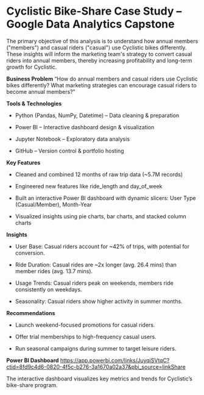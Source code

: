 # Cyclistic Bike-Share Case Study – Google Data Analytics Capstone
The primary objective of this analysis is to understand how annual members ("members") and casual riders ("casual") use Cyclistic bikes differently. These insights will inform the marketing team's strategy to convert casual riders into annual members, thereby increasing profitability and long-term growth for Cyclistic.

**Business Problem**
“How do annual members and casual riders use Cyclistic bikes differently? What marketing strategies can encourage casual riders to become annual members?”

**Tools & Technologies**
- Python (Pandas, NumPy, Datetime) – Data cleaning & preparation

- Power BI – Interactive dashboard design & visualization

- Jupyter Notebook – Exploratory data analysis

- GitHub – Version control & portfolio hosting

**Key Features**
- Cleaned and combined 12 months of raw trip data (~5.7M records)

- Engineered new features like ride_length and day_of_week

- Built an interactive Power BI dashboard with dynamic slicers: User Type (Casual/Member), Month-Year

- Visualized insights using pie charts, bar charts, and stacked column charts

**Insights**
- User Base: Casual riders account for ~42% of trips, with potential for conversion.

- Ride Duration: Casual rides are ~2x longer (avg. 26.4 mins) than member rides (avg. 13.7 mins).

- Usage Trends: Casual riders peak on weekends, members ride consistently on weekdays.

- Seasonality: Casual riders show higher activity in summer months.

**Recommendations**
- Launch weekend-focused promotions for casual riders.

- Offer trial memberships to high-frequency casual users.

- Run seasonal campaigns during summer to target leisure riders.

**Power BI Dashboard**
https://app.powerbi.com/links/JuyqiSVtqC?ctid=8fd9c4d6-0820-4f5c-b276-3a1670a02a37&pbi_source=linkShare

The interactive dashboard visualizes key metrics and trends for Cyclistic’s bike-share program.

